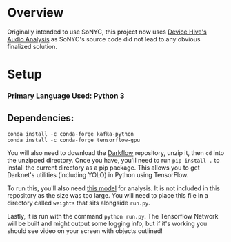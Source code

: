 # Overview

Originally intended to use SoNYC, this project now uses [Device Hive's Audio Analysis](https://github.com/devicehive/devicehive-audio-analysis) as SoNYC's source code did not lead to any obvious finalized solution.

# Setup

### Primary Language Used: Python 3

## Dependencies:

	conda install -c conda-forge kafka-python
	conda install -c conda-forge tensorflow-gpu

You will also need to download the [Darkflow](https://github.com/thtrieu/darkflow) repository, unzip it, then `cd` into the unzipped directory. Once you have, you'll need to run `pip install .` to install the current directory as a pip package. This allows you to get Darknet's utilities (including YOLO) in Python using TensorFlow.

To run this, you'll also need [this model](https://pjreddie.com/media/files/yolov2.weights) for analysis. It is not included in this repository as the size was too large. You will need to place this file in a directory called `weights` that sits alongside `run.py`.

Lastly, it is run with the command `python run.py`. The Tensorflow Network will be built and might output some logging info, but if it's working you should see video on your screen with objects outlined!